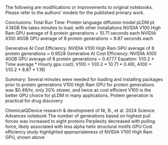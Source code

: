 The following are modifications or improvements to original notebooks. Please refer to the authors' models for the published primary work.

Conclusions: Total Run Time: Protein language diffusion model pLDM.pt 4.14GB file takes minutes to load; with other installations
NVIDIA V100 High Ram GPU average of 8 protein generations = 10.71 seconds each 
NVIDIA A100 40GB GPU average of 8 protein generations = 8.87 seconds each 

Generative AI Cost Efficiency: NVIDIA V100 High Ram GPU average of 8 protein generations = 0.9528
Generative AI Cost Efficiency: NVIDIA A100 40GB GPU average of 8 protein generations = 0.4777
Equation: 1/(0.2 * Time average * Hourly gpu cost); V100 = 1/(0.2 * 10.71 * 0.49), A100 = 1/(0.2 * 8.87 * 1.18) 

Summary: Several minutes were needed for loading and installing packages prior to protein generations
V100 High Ram GPU for protein generations was $0.49/hr, only 20% slower, and twice as cost efficient
V100 is the better GPU choice for pLDM in many applications, Protein generation is practical for drug discovery 

ChemicalQDevice research & development of Ni, B., et al. 2024 Science Advances notebook
The number of generations based on highest pull forces was increased to eight proteins
Perplexity decreased with pulling force, likely associated with less alpha helix structural motifs
GPU Cost efficiency study highlighted appropriateness of NVIDIA V100 High Ram GPU, shown above
